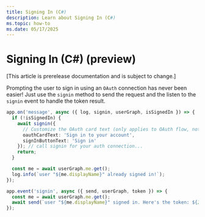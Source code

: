 ```yaml
---
title: Signing In (C#)
description: Learn about Signing In (C#)
ms.topic: how-to
ms.date: 05/17/2025
---
```

# Signing In (C#) (preview)

[This article is prerelease documentation and is subject to change.]

Prompting the user to sign in using an `OAuth` connection has
never been easier! Just use the `signin` method to send the request
and the listen to the `signin` event to handle the token result.

```typescript
app.on('message', async ({ log, signin, userGraph, isSignedIn }) => {
  if (!isSignedIn) {
    await signin({
      // Customize the OAuth card text (only applies to OAuth flow, not SSO)
      oauthCardText: 'Sign in to your account',
      signInButtonText: 'Sign in' 
    }); // call signin for your auth connection...
    return;
  }

  const me = await userGraph.me.get();
  log.info(`user "${me.displayName}" already signed in!`);
});

app.event('signin', async ({ send, userGraph, token }) => {
  const me = await userGraph.me.get();
  await send(`user "${me.displayName}" signed in. Here's the token: ${JSON.stringify(token)}`);
});

```